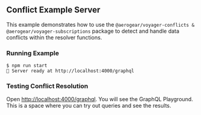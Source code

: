 ## Conflict Example Server

This example demonstrates how to use the `@aerogear/voyager-conflicts & @aerogear/voyager-subscriptions` package to detect and handle data conflicts within the resolver functions.

### Running Example

```
$ npm run start
🚀 Server ready at http://localhost:4000/graphql
```

### Testing Conflict Resolution

Open [http://localhost:4000/graphql](http://localhost:4000/graphql).
You will see the GraphQL Playground. This is a space where you can try out queries and see the results.


